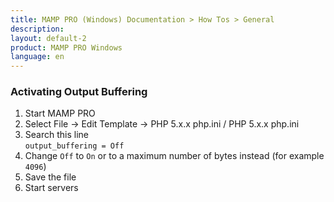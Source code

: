 ```yaml
---
title: MAMP PRO (Windows) Documentation > How Tos > General
description: 
layout: default-2
product: MAMP PRO Windows
language: en
---
```


### Activating Output Buffering

1. Start MAMP PRO
2. Select File -> Edit Template -> PHP 5.x.x php.ini / PHP 5.x.x php.ini 
3. Search this line  
   `output_buffering = Off`
4. Change `Off` to `On` or to a maximum number of bytes instead (for example `4096`)
5. Save the file
6. Start servers
